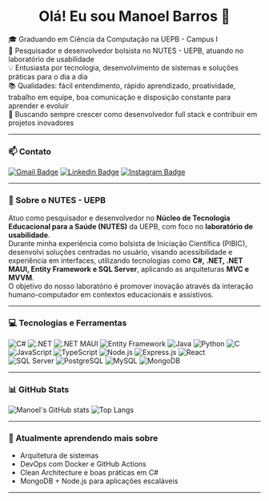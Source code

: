 <h1 align="center">Olá! Eu sou Manoel Barros 👋</h1>

🎓 Graduando em Ciência da Computação na UEPB - Campus I
<br>
🔬 Pesquisador e desenvolvedor bolsista no NUTES - UEPB, atuando no laboratório de usabilidade
<br>
💡 Entusiasta por tecnologia, desenvolvimento de sistemas e soluções práticas para o dia a dia
<br>
📚 Qualidades: fácil entendimento, rápido aprendizado, proatividade, trabalho em equipe, boa comunicação e disposição constante para aprender e evoluir
<br>
🚀 Buscando sempre crescer como desenvolvedor full stack e contribuir em projetos inovadores

---

### 📫 Contato
[![Gmail Badge](https://img.shields.io/badge/-manoelneto400@gmail.com-c14438?style=flat-square&logo=Gmail&logoColor=white)](mailto:manoelneto400@gmail.com)
[![Linkedin Badge](https://img.shields.io/badge/-Manoel%20Barros-blue?style=flat-square&logo=Linkedin&logoColor=white&link=https://www.linkedin.com/in/manoel-barros-892867243/)](https://www.linkedin.com/in/manoel-barros-892867243/)
[![Instagram Badge](https://img.shields.io/badge/-@m.barros3-E4405F?style=flat-square&logo=instagram&logoColor=white)](https://instagram.com/m.barros3)

---

### 🧪 Sobre o NUTES - UEPB

Atuo como pesquisador e desenvolvedor no **Núcleo de Tecnologia Educacional para a Saúde (NUTES)** da UEPB, com foco no **laboratório de usabilidade**.
<br>
Durante minha experiência como bolsista de Iniciação Científica (PIBIC), desenvolvi soluções centradas no usuário, visando acessibilidade e experiência em interfaces, utilizando tecnologias como **C#, .NET, .NET MAUI, Entity Framework e SQL Server**, aplicando as arquiteturas **MVC e MVVM**.
<br>
O objetivo do nosso laboratório é promover inovação através da interação humano-computador em contextos educacionais e assistivos.

---

### 💻 Tecnologias e Ferramentas

![C#](https://img.shields.io/badge/C%23-239120?style=flat-square&logo=c-sharp&logoColor=white)
![.NET](https://img.shields.io/badge/.NET-512BD4?style=flat-square&logo=dotnet&logoColor=white)
![.NET MAUI](https://img.shields.io/badge/.NET%20MAUI-512BD4?style=flat-square&logo=dotnet&logoColor=white)
![Entity Framework](https://img.shields.io/badge/Entity%20Framework-442B6E?style=flat-square)
![Java](https://img.shields.io/badge/Java-red?style=flat-square&logo=java)
![Python](https://img.shields.io/badge/Python-3776AB?style=flat-square&logo=python&logoColor=white)
![C](https://img.shields.io/badge/C-00599C?style=flat-square&logo=c&logoColor=white)
<br>
![JavaScript](https://img.shields.io/badge/JavaScript-F7DF1E?style=flat-square&logo=javascript&logoColor=black)
![TypeScript](https://img.shields.io/badge/TypeScript-007ACC?style=flat-square&logo=typescript&logoColor=white)
![Node.js](https://img.shields.io/badge/Node.js-339933?style=flat-square&logo=node.js&logoColor=white)
![Express.js](https://img.shields.io/badge/Express.js-000000?style=flat-square&logo=express&logoColor=white)
![React](https://img.shields.io/badge/React-20232A?style=flat-square&logo=react&logoColor=61DAFB)
<br>
![SQL Server](https://img.shields.io/badge/SQL_Server-CC2927?style=flat-square&logo=microsoft-sql-server&logoColor=white)
![PostgreSQL](https://img.shields.io/badge/PostgreSQL-316192?style=flat-square&logo=postgresql&logoColor=white)
![MySQL](https://img.shields.io/badge/MySQL-4479A1?style=flat-square&logo=mysql&logoColor=white)
![MongoDB](https://img.shields.io/badge/MongoDB-47A248?style=flat-square&logo=mongodb&logoColor=white)

---

### 📊 GitHub Stats

![Manoel's GitHub stats](https://github-readme-stats.vercel.app/api?username=manoelbcruz&show_icons=true&theme=radical&count_private=true&cache_seconds=7200&bust_cache=1)
![Top Langs](https://github-readme-stats.vercel.app/api/top-langs/?username=manoelbcruz&layout=compact&theme=radical&cache_seconds=7200&bust_cache=1)

---

### 🌱 Atualmente aprendendo mais sobre
- Arquitetura de sistemas
- DevOps com Docker e GitHub Actions
- Clean Architecture e boas práticas em C#
- MongoDB + Node.js para aplicações escaláveis

---

